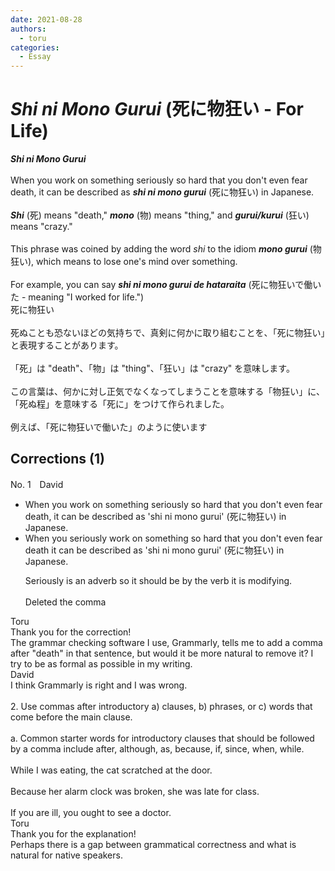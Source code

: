 ```yaml
---
date: 2021-08-28
authors:
  - toru
categories:
  - Essay
---
```


<h1 id="subject_show"><strong><em>Shi ni Mono Gurui</strong></em> (死に物狂い - For Life)</h1>
<div class="date" hidden>Aug 28, 2021 17:03</div>
<div id="post"><div id="body_show_ori">
<strong><em>Shi ni Mono Gurui</strong></em><br/><br/>When you work on something seriously so hard that  you don't even fear death, it can be described as <strong><em>shi ni mono gurui</em></strong> (死に物狂い) in Japanese.<br/><br/><strong><em>Shi</em></strong> (死) means "death," <strong><em>mono</em></strong> (物) means "thing," and <strong><em>gurui/kurui</em></strong> (狂い) means "crazy."<br/><br/>This phrase was coined by adding the word <em>shi</em> to the idiom <strong><em>mono gurui</em></strong> (物狂い), which means to lose one's mind over something.<br/><br/>For example, you can say <strong><em>shi ni mono gurui de hataraita</em></strong> (死に物狂いで働いた - meaning "I worked for life.")
</div></div>

<!-- more -->

<div id="post_ja"><div id="body_show_mo">
死に物狂い<br/><br/>死ぬことも恐ないほどの気持ちで、真剣に何かに取り組むことを、「死に物狂い」と表現することがあります。<br/><br/>「死」は "death"、「物」は "thing"、「狂い」は "crazy" を意味します。<br/><br/>この言葉は、何かに対し正気でなくなってしまうことを意味する「物狂い」に、「死ぬ程」を意味する「死に」をつけて作られました。<br/><br/>例えば、「死に物狂いで働いた」のように使います
</div></div>

## Corrections (1)
<div id="block"><div class="first_name"> No. 1　<span class="just_name">David</span></div><div id="block2">
<ul class="correction_field">
<li class="incorrect">When you work on something seriously so hard that  you don't even fear death, it can be described as 'shi ni mono gurui' (死に物狂い) in Japanese.</li>
<li class="corrected correct">
When you seriously work on something so hard that you don't even fear death it can be described as 'shi ni mono gurui' (死に物狂い) in Japanese.
<p class="correction_comment">Seriously is an adverb so it should be by the verb it is modifying. <br/><br/>Deleted the comma</p>
</li>
</ul>
</div><div class="name"><span class="just_name">Toru</span><br>
Thank you for the correction!<br/>The grammar checking software I use, Grammarly, tells me to add a comma after "death" in that sentence, but would it be more natural to remove it? I try to be as formal as possible in my writing.
</div>
<div class="name"><span class="just_name">David</span><br>
I think Grammarly is right and I was wrong. <br/><br/>2. Use commas after introductory a) clauses, b) phrases, or c) words that come before the main clause.<br/><br/>a. Common starter words for introductory clauses that should be followed by a comma include after, although, as, because, if, since, when, while.<br/><br/>While I was eating, the cat scratched at the door.<br/><br/>Because her alarm clock was broken, she was late for class.<br/><br/>If you are ill, you ought to see a doctor.
</div>
<div class="name"><span class="just_name">Toru</span><br>
Thank you for the explanation!<br/>Perhaps there is a gap between grammatical correctness and what is natural for native speakers.
</div>
</div>
